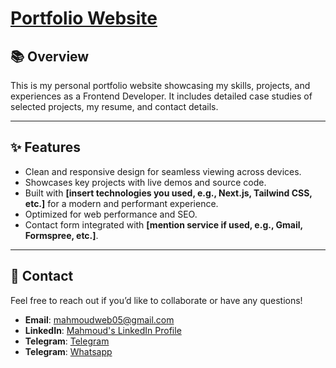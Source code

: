 # [Portfolio Website](https://devmahmoud.me/)

## 📚 Overview

This is my personal portfolio website showcasing my skills, projects, and experiences as a Frontend Developer. It includes detailed case studies of selected projects, my resume, and contact details.

---

## ✨ Features

-   Clean and responsive design for seamless viewing across devices.
-   Showcases key projects with live demos and source code.
-   Built with **[insert technologies you used, e.g., Next.js, Tailwind CSS, etc.]** for a modern and performant experience.
-   Optimized for web performance and SEO.
-   Contact form integrated with **[mention service if used, e.g., Gmail, Formspree, etc.]**.

---

## 🌟 Contact

Feel free to reach out if you’d like to collaborate or have any questions!

-   **Email**: [mahmoudweb05@gmail.com](mailto:contact@devmahmoud.me)
-   **LinkedIn**: [Mahmoud's LinkedIn Profile](https://www.linkedin.com/in/mahmoud05/)
-   **Telegram**: [Telegram](https://t.me/dev_mahmoud_05)
-   **Telegram**: [Whatsapp](https://wa.me/201156832943)
